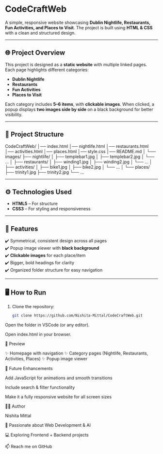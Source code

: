 # CodeCraftWeb  

A simple, responsive website showcasing **Dublin Nightlife, Restaurants, Fun Activities, and Places to Visit**. The project is built using **HTML & CSS** with a clean and structured design.  

---

## 🌐 Project Overview  
This project is designed as a **static website** with multiple linked pages. Each page highlights different categories:  
- **Dublin Nightlife**  
- **Restaurants**  
- **Fun Activities**  
- **Places to Visit**  

Each category includes **5–6 items**, with **clickable images**. When clicked, a popup displays **two images side by side** on a black background for better visibility.  

---

## 📂 Project Structure  

CodeCraftWeb/
│── index.html
│── nightlife.html
│── restaurants.html
│── activities.html
│── places.html
│── style.css
│── README.md
│
└── images/
├── nightlife/
│ ├── templebar1.jpg
│ ├── templebar2.jpg
│ └── ...
│
├── restaurants/
│ ├── winding1.jpg
│ ├── winding2.jpg
│ └── ...
│
├── activities/
│ ├── bike1.jpg
│ ├── bike2.jpg
│ └── ...
│
└── places/
├── trinity1.jpg
├── trinity2.jpg
└── ...


---

## ⚙️ Technologies Used  
- **HTML5** – For structure  
- **CSS3** – For styling and responsiveness  

---

## 🚀 Features  
✔️ Symmetrical, consistent design across all pages  
✔️ Popup image viewer with **black background**  
✔️ **Clickable images** for each place/item  
✔️ Bigger, bold headings for clarity  
✔️ Organized folder structure for easy navigation  

---

## 🖥️ How to Run  
1. Clone the repository:  
   ```bash
   git clone https://github.com/Nishita-Mittal/CodeCraftWeb.git

Open the folder in VSCode (or any editor).

Open index.html in your browser.

📸 Preview

✨ Homepage with navigation
✨ Category pages (Nightlife, Restaurants, Activities, Places)
✨ Popup image viewer

📌 Future Enhancements

Add JavaScript for animations and smooth transitions

Include search & filter functionality

Make it a fully responsive website for all screen sizes

👩‍💻 Author

Nishita Mittal

🌟 Passionate about Web Development & AI

💻 Exploring Frontend + Backend projects

📫 Reach me on GitHub
